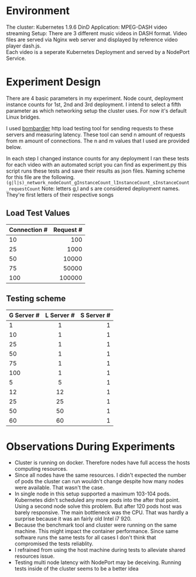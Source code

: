 # Environment
The cluster: Kubernetes 1.9.6 DinD
Application: MPEG-DASH video streaming
Setup: There are 3 different music videos in DASH format. Video files are served via Nginx web
server and displayed by reference video player dash.js.  
Each video is a seperate Kubernetes Deployment and served by a NodePort Service.

# Experiment Design
There are 4 basic parameters in my experiment. Node count, deployment instance counts for 1st, 2nd
and 3rd deployment. I intend to select a fifth parameter as which networking setup the cluster uses.
For now it's default Linux bridges.

I used [bombardier](https://github.com/codesenberg/bombardier) http load testing tool for sending
requests to these servers and measuring latency. These tool can send n amount of requests from m
amount of connections. The n and m values that I used are provided below.

In each step I changed instance counts for any deployment I ran these tests for each video with an
automated script you can find as experiment.py this script runs these tests and save their results
as json files. Naming scheme for this file are the following.
`(g|l|s)_network_nodeCount_gInstanceCount_lInstanceCount_sInstanceCount_requestCount`
Note: letters g,l and s are considered deployment names. They're first letters of their respective 
songs

## Load Test Values

| Connection # | Request # |
| ------------ | ---------:|
| 10           | 100       |
| 25           | 1000      |
| 50           | 10000     |
| 75           | 50000     |
| 100          | 100000    |

## Testing scheme 

| G Server # | L Server # | S Server # |
|:-----------|:----------:| ----------:|
| 1          | 1          | 1          |
| 10         | 1          | 1          |
| 25         | 1          | 1          |
| 50         | 1          | 1          |
| 75         | 1          | 1          |
| 100        | 1          | 1          |
| 5          | 5          | 1          |
| 12         | 12         | 1          |
| 25         | 25         | 1          |
| 50         | 50         | 1          |
| 60         | 60         | 1          |


# Observations During Experiments
- Cluster is running on docker. Therefore nodes have full access the hosts computing resources.
- Since all nodes have the same resources. I didn't expected the number of pods the cluster can run
wouldn't change despite how many nodes were available. That wasn't the case.
- In single node in this setup supported a maximum 103-104 pods. Kubernetes didn't scheduled any more
pods into the after that point. Using a second node solve this problem. But after 120 pods host was
barely responsive. The main bottleneck was the CPU. That was hardly a surprise because it was an fairly
old Intel i7 920.
- Because the benchmark tool and cluster were running on the same machine. This might impact the
container performance. Since same software runs the same tests for all cases I don't think that
compromised the tests reliablity.
- I refrained from using the host machine during tests to alleviate shared resources issue.
- Testing multi node latency with NodePort may be deceiving. Running tests inside of the cluster seems to
be a better idea
